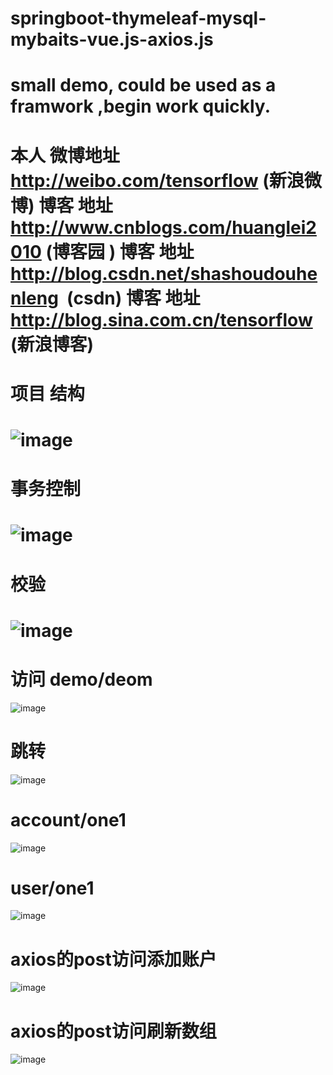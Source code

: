 # springboot-thymeleaf-mysql-mybaits-vue.js-axios.js
small demo, could be used as a framwork ,begin work quickly.
===
本人 微博地址 http://weibo.com/tensorflow  (新浪微博)
博客 地址 http://www.cnblogs.com/huanglei2010 (博客园 )
博客 地址 http://blog.csdn.net/shashoudouhenleng  (csdn)
博客 地址 http://blog.sina.com.cn/tensorflow  (新浪博客)
===
项目 结构
===
![image](https://github.com/Huanglei2010/springboot-thymeleaf-mysql-mybaits-vue.js-axios.js/blob/master/images/%E9%A1%B9%E7%9B%AE%E7%BB%93%E6%9E%84.png)
===
事务控制
===
![image](https://github.com/Huanglei2010/springboot-thymeleaf-mysql-mybaits-vue.js-axios.js/blob/master/images/%E4%BA%8B%E5%8A%A1.png)
===
校验
===
 ![image](https://github.com/Huanglei2010/springboot-thymeleaf-mysql-mybaits-vue.js-axios.js/blob/master/images/%E6%A0%A1%E9%AA%8C.png)
===
访问 demo/deom
===
![image](https://github.com/Huanglei2010/springboot-thymeleaf-mysql-mybaits-vue.js-axios.js/blob/master/images/demo_demo.png)


跳转 
===

![image](https://github.com/Huanglei2010/springboot-thymeleaf-mysql-mybaits-vue.js-axios.js/blob/master/images/demo_demoAdd.png)

account/one1
===
![image](https://github.com/Huanglei2010/springboot-thymeleaf-mysql-mybaits-vue.js-axios.js/blob/master/images/account_one1.png)

user/one1
===
![image](https://github.com/Huanglei2010/springboot-thymeleaf-mysql-mybaits-vue.js-axios.js/blob/master/images/user_one1.png)

axios的post访问添加账户
===
![image](https://github.com/Huanglei2010/springboot-thymeleaf-mysql-mybaits-vue.js-axios.js/blob/master/images/axios-post-addaccount.png)

axios的post访问刷新数组
===
![image](https://github.com/Huanglei2010/springboot-thymeleaf-mysql-mybaits-vue.js-axios.js/blob/master/images/axios-%E5%88%B7%E6%96%B0%E6%95%B0%E7%BB%84.png)
